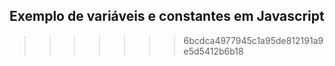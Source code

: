 ## Exemplo de variáveis e constantes em Javascript
>>>>>>> 6bcdca4977945c1a95de812191a9e5d5412b6b18


